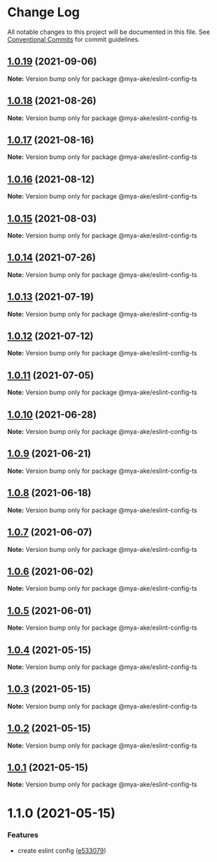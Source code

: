 # Change Log

All notable changes to this project will be documented in this file.
See [Conventional Commits](https://conventionalcommits.org) for commit guidelines.

## [1.0.19](https://github.com/mya-ake/shared/compare/@mya-ake/eslint-config-ts@1.0.18...@mya-ake/eslint-config-ts@1.0.19) (2021-09-06)

**Note:** Version bump only for package @mya-ake/eslint-config-ts

## [1.0.18](https://github.com/mya-ake/shared/compare/@mya-ake/eslint-config-ts@1.0.17...@mya-ake/eslint-config-ts@1.0.18) (2021-08-26)

**Note:** Version bump only for package @mya-ake/eslint-config-ts

## [1.0.17](https://github.com/mya-ake/shared/compare/@mya-ake/eslint-config-ts@1.0.16...@mya-ake/eslint-config-ts@1.0.17) (2021-08-16)

**Note:** Version bump only for package @mya-ake/eslint-config-ts

## [1.0.16](https://github.com/mya-ake/shared/compare/@mya-ake/eslint-config-ts@1.0.15...@mya-ake/eslint-config-ts@1.0.16) (2021-08-12)

**Note:** Version bump only for package @mya-ake/eslint-config-ts

## [1.0.15](https://github.com/mya-ake/shared/compare/@mya-ake/eslint-config-ts@1.0.14...@mya-ake/eslint-config-ts@1.0.15) (2021-08-03)

**Note:** Version bump only for package @mya-ake/eslint-config-ts

## [1.0.14](https://github.com/mya-ake/shared/compare/@mya-ake/eslint-config-ts@1.0.13...@mya-ake/eslint-config-ts@1.0.14) (2021-07-26)

**Note:** Version bump only for package @mya-ake/eslint-config-ts

## [1.0.13](https://github.com/mya-ake/shared/compare/@mya-ake/eslint-config-ts@1.0.12...@mya-ake/eslint-config-ts@1.0.13) (2021-07-19)

**Note:** Version bump only for package @mya-ake/eslint-config-ts

## [1.0.12](https://github.com/mya-ake/shared/compare/@mya-ake/eslint-config-ts@1.0.11...@mya-ake/eslint-config-ts@1.0.12) (2021-07-12)

**Note:** Version bump only for package @mya-ake/eslint-config-ts

## [1.0.11](https://github.com/mya-ake/shared/compare/@mya-ake/eslint-config-ts@1.0.10...@mya-ake/eslint-config-ts@1.0.11) (2021-07-05)

**Note:** Version bump only for package @mya-ake/eslint-config-ts

## [1.0.10](https://github.com/mya-ake/shared/compare/@mya-ake/eslint-config-ts@1.0.9...@mya-ake/eslint-config-ts@1.0.10) (2021-06-28)

**Note:** Version bump only for package @mya-ake/eslint-config-ts

## [1.0.9](https://github.com/mya-ake/shared/compare/@mya-ake/eslint-config-ts@1.0.8...@mya-ake/eslint-config-ts@1.0.9) (2021-06-21)

**Note:** Version bump only for package @mya-ake/eslint-config-ts

## [1.0.8](https://github.com/mya-ake/shared/compare/@mya-ake/eslint-config-ts@1.0.7...@mya-ake/eslint-config-ts@1.0.8) (2021-06-18)

**Note:** Version bump only for package @mya-ake/eslint-config-ts

## [1.0.7](https://github.com/mya-ake/shared/compare/@mya-ake/eslint-config-ts@1.0.6...@mya-ake/eslint-config-ts@1.0.7) (2021-06-07)

**Note:** Version bump only for package @mya-ake/eslint-config-ts

## [1.0.6](https://github.com/mya-ake/shared/compare/@mya-ake/eslint-config-ts@1.0.5...@mya-ake/eslint-config-ts@1.0.6) (2021-06-02)

**Note:** Version bump only for package @mya-ake/eslint-config-ts

## [1.0.5](https://github.com/mya-ake/shared/compare/@mya-ake/eslint-config-ts@1.0.4...@mya-ake/eslint-config-ts@1.0.5) (2021-06-01)

**Note:** Version bump only for package @mya-ake/eslint-config-ts

## [1.0.4](https://github.com/mya-ake/shared/compare/@mya-ake/eslint-config-ts@1.0.3...@mya-ake/eslint-config-ts@1.0.4) (2021-05-15)

**Note:** Version bump only for package @mya-ake/eslint-config-ts

## [1.0.3](https://github.com/mya-ake/shared/compare/@mya-ake/eslint-config-ts@1.0.2...@mya-ake/eslint-config-ts@1.0.3) (2021-05-15)

**Note:** Version bump only for package @mya-ake/eslint-config-ts

## [1.0.2](https://github.com/mya-ake/shared/compare/@mya-ake/eslint-config-ts@1.0.1...@mya-ake/eslint-config-ts@1.0.2) (2021-05-15)

**Note:** Version bump only for package @mya-ake/eslint-config-ts

## [1.0.1](https://github.com/mya-ake/shared/compare/@mya-ake/eslint-config-ts@1.1.0...@mya-ake/eslint-config-ts@1.0.1) (2021-05-15)

**Note:** Version bump only for package @mya-ake/eslint-config-ts

# 1.1.0 (2021-05-15)

### Features

- create eslint config ([e533079](https://github.com/mya-ake/shared/commit/e53307987fc4f42093512417e2e707e1cee74a1d))
